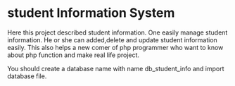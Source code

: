 # student Information System
Here this project described student information. One easily manage student information.
 He or she can added,delete and update student information easily. This also helps a 
new comer of php programmer who want to know about php function and make real life 
project. 


You should create a database name with name db_student_info and import database file.




